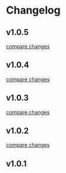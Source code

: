 # Changelog

## v1.0.5

[compare changes](https://github.com/s00d/nuxt-i18n-micro-cli/compare/v1.0.4...v1.0.5)

## v1.0.4

[compare changes](https://github.com/s00d/nuxt-i18n-micro-cli/compare/v1.0.3...v1.0.4)

## v1.0.3

[compare changes](https://github.com/s00d/nuxt-i18n-micro-cli/compare/v1.0.2...v1.0.3)

## v1.0.2

[compare changes](https://github.com/s00d/nuxt-i18n-micro-cli/compare/v1.0.1...v1.0.2)

## v1.0.1

